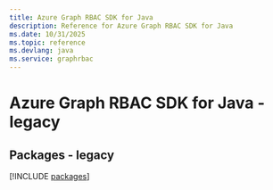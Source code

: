 ```yaml
---
title: Azure Graph RBAC SDK for Java
description: Reference for Azure Graph RBAC SDK for Java
ms.date: 10/31/2025
ms.topic: reference
ms.devlang: java
ms.service: graphrbac
---
```

# Azure Graph RBAC SDK for Java - legacy
## Packages - legacy
[!INCLUDE [packages](graph-rbac-index.md)]